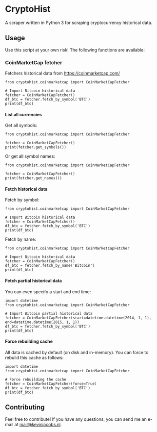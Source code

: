 # CryptoHist

A scraper written in Python 3 for scraping cryptocurrency historical data.

## Usage

Use this script at your own risk! The following functions are available:

### CoinMarketCap fetcher

Fetchers historical data from https://coinmarketcap.com/

```
from cryptohist.coinmarketcap import CoinMarketCapFetcher

# Import Bitcoin historical data
fetcher = CoinMarketCapFetcher()
df_btc = fetcher.fetch_by_symbol('BTC')
print(df_btc)
```

#### List all currencies

Get all symbols:

```
from cryptohist.coinmarketcap import CoinMarketCapFetcher

fetcher = CoinMarketCapFetcher()
print(fetcher.get_symbols())
```

Or get all symbol names:

```
from cryptohist.coinmarketcap import CoinMarketCapFetcher

fetcher = CoinMarketCapFetcher()
print(fetcher.get_names())
```

#### Fetch historical data

Fetch by symbol:

```
from cryptohist.coinmarketcap import CoinMarketCapFetcher

# Import Bitcoin historical data
fetcher = CoinMarketCapFetcher()
df_btc = fetcher.fetch_by_symbol('BTC')
print(df_btc)
```

Fetch by name:

```
from cryptohist.coinmarketcap import CoinMarketCapFetcher

# Import Bitcoin historical data
fetcher = CoinMarketCapFetcher()
df_btc = fetcher.fetch_by_name('Bitcoin')
print(df_btc)
```

#### Fetch partial historical data

You can even specify a start and end time:

```
import datetime
from cryptohist.coinmarketcap import CoinMarketCapFetcher

# Import Bitcoin partial historical data
fetcher = CoinMarketCapFetcher(start=datetime.datetime(2014, 1, 1), end=datetime.datetime(2015, 1, 1))
df_btc = fetcher.fetch_by_symbol('BTC')
print(df_btc)
```

#### Force rebuilding cache

All data is cached by default (on disk and in-memory). You can force to rebuild this cache as follows:

```
import datetime
from cryptohist.coinmarketcap import CoinMarketCapFetcher

# Force rebuilding the cache
fetcher = CoinMarketCapFetcher(force=True)
df_btc = fetcher.fetch_by_symbol('BTC')
print(df_btc)
```

## Contributing

Feel free to contribute! If you have any questions, you can send me an e-mail at mail@kevinjacobs.nl.